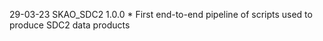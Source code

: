 29-03-23 SKAO_SDC2 1.0.0
    * First end-to-end pipeline of scripts used to produce SDC2 data products